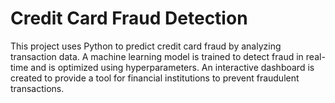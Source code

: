 # Credit Card Fraud Detection
This project uses Python to predict credit card fraud by analyzing transaction data. A machine learning model is trained to detect fraud in real-time and is optimized using hyperparameters. An interactive dashboard is created to provide a tool for financial institutions to prevent fraudulent transactions.
